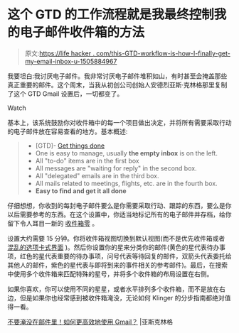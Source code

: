 # 这个 GTD 的工作流程就是我最终控制我的电子邮件收件箱的方法

> 原文:[https://life hacker . com/this-GTD-workflow-is-how-I-finally-get-my-email-inbox-u-1505884967](https://lifehacker.com/this-gtd-workflow-is-how-i-finally-got-my-email-inbox-u-1505884967)

我要坦白:我讨厌电子邮件。我非常讨厌电子邮件堆积如山，有时甚至会掩盖那些真正重要的邮件。这个周末，当我从初创公司创始人安德烈亚斯·克林格那里复制了这个 GTD Gmail 设置后，一切都变了。

Watch

基本上，该系统鼓励你对收件箱中的每一个项目做出决定，并将所有需要采取行动的电子邮件放在容易查看的地方。基本概述:

> *   [GTD]- [Get things done](https://en.wikipedia.org/wiki/Getting_Things_Done)
> *   One is easy to manage, usually **the empty inbox** is on the left.
> *   All "to-do" items are in the first box
> *   All messages are "waiting for reply" in the second box.
> *   All "delegated" emails are in the third box.
> *   All mails related to meetings, flights, etc. are in the fourth box.
> *   **Easy to find and get it all done**

仔细想想，你收到的每封电子邮件要么是你需要采取行动、跟踪的东西，要么是你以后需要参考的东西。在这个设置中，你适当地标记所有的电子邮件并存档，给你留下令人耳目一新的 [收件箱零](http://lifehacker.com/tag/inbox-zero) 。

设置大约需要 15 分钟。你将收件箱视图切换到默认视图(而不是优先收件箱或者 [混乱的选项卡式界面](https://lifehacker.com/everything-you-need-to-know-about-gmails-new-super-co-511765933) )。然后你设置你的星来分类你的邮件(黄色的星代表待办事项，红色的星代表重要的待办事项，问号代表等待回复的邮件，双箭头代表委托给其他人的邮件，紫色的星代表与即将到来的事件相关的参考邮件)。最后，在搜索中使用多个收件箱来匹配特殊的星号，并将多个收件箱的布局设置在右侧。

如果你喜欢，你可以使用不同的星星，或者水平排列多个收件箱，而不是放在右边，但是如果你也经常感到被收件箱淹没，无论如何 Klinger 的分步指南都绝对值得一看。

[不要淹没在邮件里！如何更高效地使用 Gmail？](http://klinger.io/post/71640845938/dont-drown-in-email-how-to-use-gmail-more) |亚斯克林格